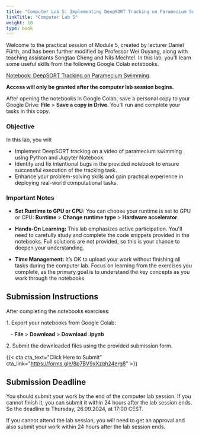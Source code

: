 ```yaml
---
title: "Computer Lab 5: Implementing DeepSORT Tracking on Paramecium Swimming"
linkTitle: "Computer Lab 5"
weight: 10
type: book
---
```


Welcome to the practical session of Module 5, created by lecturer Daniel Fürth, and has been further modified by Professor Wei Ouyang, along with teaching assistants Songtao Cheng and Nils Mechtel. In this lab, you'll learn some useful skills from the following Google Colab notebooks.

[Notebook: DeepSORT Tracking on Paramecium Swimming](https://colab.research.google.com/drive/1IKUC-wsmP_7HhdtA28AMCy3JHoFzM03l?usp=sharing). 

**Access will only be granted after the computer lab session begins.**

After opening the notebooks in Google Colab, save a personal copy to your Google Drive: **File** > **Save a copy in Drive**. You'll run and complete your tasks in this copy.

### Objective

In this lab, you will:

-   Implement DeepSORT tracking on a video of paramecium swimming using Python and Jupyter Notebook.
-   Identify and fix intentional bugs in the provided notebook to ensure successful execution of the tracking task.
-   Enhance your problem-solving skills and gain practical experience in deploying real-world computational tasks.


### Important Notes

- **Set Runtime to GPU or CPU:** You can choose your runtime is set to GPU or CPU: **Runtime** > **Change runtime type** > **Hardware accelerator**.

- **Hands-On Learning:** This lab emphasizes active participation. You'll need to carefully study and complete the code snippets provided in the notebooks. Full solutions are not provided, so this is your chance to deepen your understanding.

- **Time Management:** It’s OK to upload your work without finishing all tasks during the computer lab. Focus on learning from the exercises you complete, as the primary goal is to understand the key concepts as you work through the notebooks.

## Submission Instructions

After completing the notebooks exercises:

1\. Export your notebooks from Google Colab:

   - **File** > **Download** > **Download .ipynb**

2\. Submit the downloaded files using the provided submission form.

{{< cta cta_text="Click Here to Submit" cta_link="https://forms.gle/8p7BV9xXzqh24erg8" >}}

## Submission Deadline

You should submit your work by the end of the computer lab session. If you cannot finish it, you can submit it within 24 hours after the lab session ends. So the deadline is Thursday, 26.09.2024, at 17:00 CEST.

If you cannot attend the lab session, you will need to get an approval and also submit your work within 24 hours after the lab session ends.
